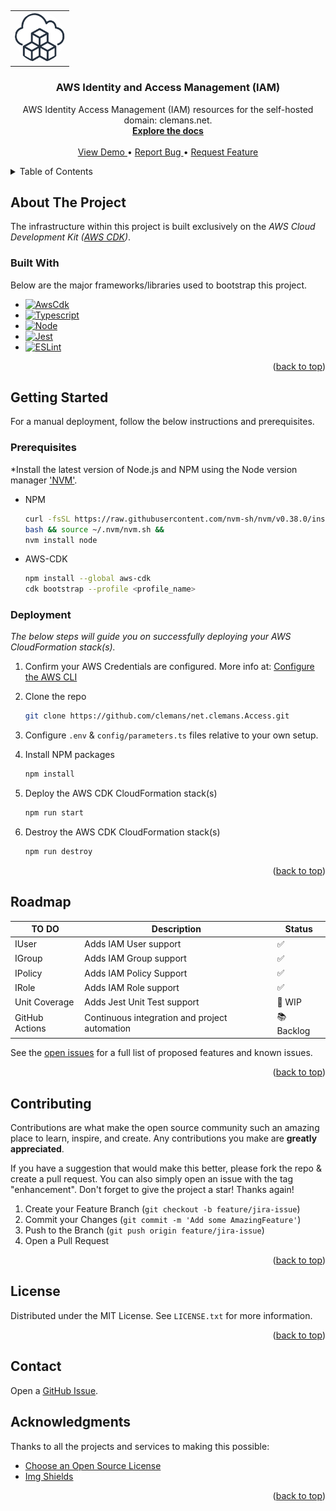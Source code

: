 <a name="readme-top"></a>

<!-- PROJECT LOGO -->
<br />
<div align="center">
<table style="border-collapse: collapse;">
  <tr>
    <td>
      <a href="https://github.com/clemans/net.clemans.Access/">
        <img src="assets/img/logo.png" alt="Logo"
        width="80" height="80" style="border-radius: 50%; object-fit: cover;">
      </a>
    </td>
  </tr>
</table>
  <h3 align="center">AWS Identity and Access Management (IAM)</h3>
  <p align="center">
    AWS Identity Access Management (IAM) resources for the self-hosted domain: clemans.net.
    <br />
    <a href="https://github.com/clemans/net.clemans.Access/">
      <strong>Explore the docs</strong>
    </a>
    <br />
    <br />
    <a href="https://github.com/clemans/net.clemans.Access/">
      View Demo
    </a>
    •
    <a href="https://github.com/clemans/net.clemans.Access/issues">
      Report Bug
    </a>
    •
    <a href="https://github.com/clemans/net.clemans.Access/issues">
      Request Feature
    </a>
  </p>
</div>

<!-- TABLE OF CONTENTS -->
<details>
  <summary>Table of Contents</summary>
  <ol>
    <li>
      <a href="#about-the-project">About The Project</a>
      <ul>
        <li><a href="#built-with">Built With</a></li>
      </ul>
    </li>
    <li>
      <a href="#getting-started">Getting Started</a>
      <ul>
        <li><a href="#prerequisites">Prerequisites</a></li>
        <li><a href="#deployment">Deployment</a></li>
      </ul>
    </li>
    <li><a href="#roadmap">Roadmap</a></li>
    <li><a href="#contributing">Contributing</a></li>
    <li><a href="#license">License</a></li>
    <li><a href="#contact">Contact</a></li>
    <li><a href="#acknowledgments">Acknowledgments</a></li>
  </ol>
</details>

## About The Project

The infrastructure within this project is built exclusively on the
*AWS Cloud Development Kit ([AWS CDK][AWSCDK-url])*.

### Built With

Below are the major frameworks/libraries used to bootstrap this project.

- [![AwsCdk][AwsCdk]][AwsCdk-url]
- [![Typescript][Typescript]][Typescript-url]
- [![Node][Node.js]][Node-url]
- [![Jest][Jest]][Jest-url]
- [![ESLint][ESLint]][ESLint-url]

<p align="right">(<a href="#readme-top">back to top</a>)</p>

## Getting Started

For a manual deployment, follow the below instructions and prerequisites.

### Prerequisites

*Install the latest version of Node.js and NPM using the Node version manager
['NVM'](https://nvm.sh/).

- NPM

  ```bash
  curl -fsSL https://raw.githubusercontent.com/nvm-sh/nvm/v0.38.0/install.sh |
  bash && source ~/.nvm/nvm.sh &&
  nvm install node
  ```

- AWS-CDK

  ```bash
  npm install --global aws-cdk
  cdk bootstrap --profile <profile_name>
  ```

### Deployment

*The below steps will guide you on successfully deploying your
AWS CloudFormation stack(s).*

1. Confirm your AWS Credentials are configured. More info at:
[Configure the AWS CLI](https://docs.aws.amazon.com/cli/latest/userguide/cli-chap-configure.html)

2. Clone the repo

   ```bash
   git clone https://github.com/clemans/net.clemans.Access.git
   ```

3. Configure `.env` & `config/parameters.ts` files relative to your own setup.

4. Install NPM packages

   ```bash
   npm install
   ```

5. Deploy the AWS CDK CloudFormation stack(s)

   ```bash
   npm run start
   ```

6. Destroy the AWS CDK CloudFormation stack(s)

    ```bash
    npm run destroy
    ```

<p align="right">(<a href="#readme-top">back to top</a>)</p>

## Roadmap

  | TO DO           | Description                                    | Status
  | --              | --                                             | --
  | IUser           | Adds IAM User support                          | ✅
  | IGroup          | Adds IAM Group support                         | ✅
  | IPolicy         | Adds IAM Policy Support                        | ✅
  | IRole           | Adds IAM Role support                          | ✅
  | Unit Coverage   | Adds Jest Unit Test support                    | 📝 WIP
  | GitHub Actions  | Continuous integration and project automation  | 📚 Backlog

See the [open issues][GitHubIssue-url]
for a full list of proposed features and known issues.

<p align="right">(<a href="#readme-top">back to top</a>)</p>

## Contributing

Contributions are what make the open source community
such an amazing place to learn, inspire, and create. Any contributions you make are
**greatly appreciated**.

If you have a suggestion that would make this better, please fork the repo & create a pull request.
You can also simply open an issue with the tag "enhancement".
Don't forget to give the project a star! Thanks again!

1. Create your Feature Branch (`git checkout -b feature/jira-issue`)
2. Commit your Changes (`git commit -m 'Add some AmazingFeature'`)
3. Push to the Branch (`git push origin feature/jira-issue`)
4. Open a Pull Request

<p align="right">(<a href="#readme-top">back to top</a>)</p>

## License

Distributed under the MIT License. See `LICENSE.txt` for more information.

<p align="right">(<a href="#readme-top">back to top</a>)</p>

## Contact
Open a [GitHub Issue][GitHubIssue-url].

## Acknowledgments

Thanks to all the projects and services to making this possible:

- [Choose an Open Source License](https://choosealicense.com)
- [Img Shields](https://shields.io)

<p align="right">(<a href="#readme-top">back to top</a>)</p>

<!-- https://www.markdownguide.org/basic-syntax/#reference-style-links -->
[AwsCdk]: https://img.shields.io/badge/AWS%20CDK-v2.130.0-green?style=appveyor&logo=amazonaws
[AwsCdk-url]: https://aws.amazon.com/cdk/
[ESLint]: https://img.shields.io/badge/ESLint-^8.57.0-green?style=appveyor&logo=eslint
[ESLint-url]: https://eslint.org
[GitHubIssue-url]: https://github.com/clemans/net.clemans.Access/issues
[Jest]: https://img.shields.io/badge/Jest-^29.7.0-green?style=appveyor&logo=jest
[Jest-url]: https://jestjs.io/
[Node.js]: https://img.shields.io/badge/Node.js-21.6.1-green?style=appveyor&logo=nodedotjs
[Node-url]: https://nodejs.org/
[Typescript]: https://img.shields.io/badge/Typescript-~5.3.3-green?style=appveyor&logo=typescript
[Typescript-url]: https://www.typescriptlang.org/